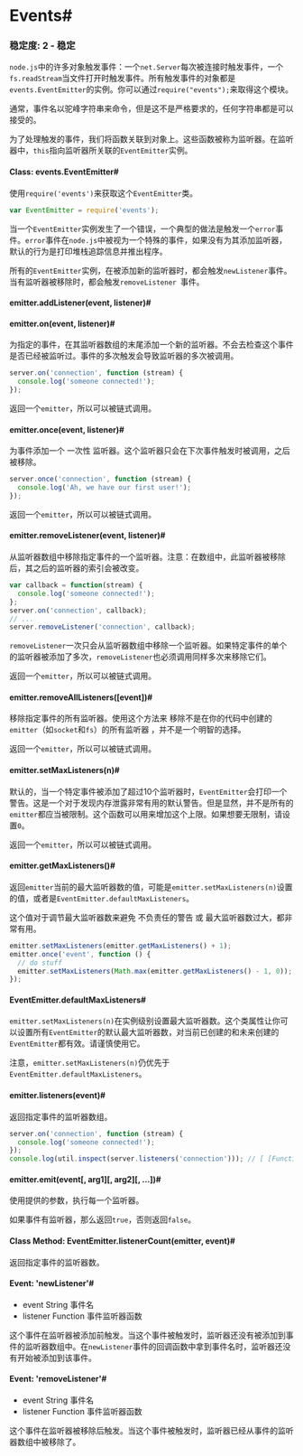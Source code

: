 # Events#

### 稳定度: 2 - 稳定

`node.js`中的许多对象触发事件：一个`net.Server`每次被连接时触发事件，一个`fs.readStream`当文件打开时触发事件。所有触发事件的对象都是`events.EventEmitter`的实例。你可以通过`require("events");`来取得这个模块。

通常，事件名以驼峰字符串来命令，但是这不是严格要求的，任何字符串都是可以接受的。

为了处理触发的事件，我们将函数关联到对象上。这些函数被称为监听器。在监听器中，`this`指向监听器所关联的`EventEmitter`实例。

#### Class: events.EventEmitter#

使用`require('events')`来获取这个`EventEmitter`类。

```js
var EventEmitter = require('events');
```

当一个`EventEmitter`实例发生了一个错误，一个典型的做法是触发一个`error`事件。`error`事件在`node.js`中被视为一个特殊的事件，如果没有为其添加监听器，默认的行为是打印堆栈追踪信息并推出程序。

所有的`EventEmitter`实例，在被添加新的监听器时，都会触发`newListener`事件。当有监听器被移除时，都会触发`removeListener `事件。

#### emitter.addListener(event, listener)#

#### emitter.on(event, listener)#

为指定的事件，在其监听器数组的末尾添加一个新的监听器。不会去检查这个事件是否已经被监听过。事件的多次触发会导致监听器的多次被调用。

```js
server.on('connection', function (stream) {
  console.log('someone connected!');
});
```

返回一个`emitter`，所以可以被链式调用。

#### emitter.once(event, listener)#

为事件添加一个 一次性 监听器。这个监听器只会在下次事件触发时被调用，之后被移除。

```js
server.once('connection', function (stream) {
  console.log('Ah, we have our first user!');
});
```

返回一个`emitter`，所以可以被链式调用。

#### emitter.removeListener(event, listener)#

从监听器数组中移除指定事件的一个监听器。注意：在数组中，此监听器被移除后，其之后的监听器的索引会被改变。

```js
var callback = function(stream) {
  console.log('someone connected!');
};
server.on('connection', callback);
// ...
server.removeListener('connection', callback);
```

`removeListener`一次只会从监听器数组中移除一个监听器。如果特定事件的单个的监听器被添加了多次，`removeListener`也必须调用同样多次来移除它们。

返回一个`emitter`，所以可以被链式调用。

#### emitter.removeAllListeners([event])#

移除指定事件的所有监听器。使用这个方法来 移除不是在你的代码中创建的`emitter`（如`socket`和`fs`）的所有监听器 ，并不是一个明智的选择。

返回一个`emitter`，所以可以被链式调用。

#### emitter.setMaxListeners(n)#

默认的，当一个特定事件被添加了超过10个监听器时，`EventEmitter`会打印一个警告。这是一个对于发现内存泄露非常有用的默认警告。但是显然，并不是所有的`emitter`都应当被限制。这个函数可以用来增加这个上限。如果想要无限制，请设置`0`。

返回一个`emitter`，所以可以被链式调用。

#### emitter.getMaxListeners()#

返回`emitter`当前的最大监听器数的值，可能是`emitter.setMaxListeners(n)`设置的值，或者是`EventEmitter.defaultMaxListeners`。

这个值对于调节最大监听器数来避免 不负责任的警告 或 最大监听器数过大，都非常有用。

```js
emitter.setMaxListeners(emitter.getMaxListeners() + 1);
emitter.once('event', function () {
  // do stuff
  emitter.setMaxListeners(Math.max(emitter.getMaxListeners() - 1, 0));
});
```

#### EventEmitter.defaultMaxListeners#

`emitter.setMaxListeners(n)`在实例级别设置最大监听器数。这个类属性让你可以设置所有`EventEmitter`的默认最大监听器数，对当前已创建的和未来创建的`EventEmitter`都有效。请谨慎使用它。

注意，`emitter.setMaxListeners(n)`仍优先于`EventEmitter.defaultMaxListeners`。

#### emitter.listeners(event)#

返回指定事件的监听器数组。

```js
server.on('connection', function (stream) {
  console.log('someone connected!');
});
console.log(util.inspect(server.listeners('connection'))); // [ [Function] ]
```

#### emitter.emit(event[, arg1][, arg2][, ...])#

使用提供的参数，执行每一个监听器。

如果事件有监听器，那么返回`true`，否则返回`false`。

#### Class Method: EventEmitter.listenerCount(emitter, event)#

返回指定事件的监听器数。

#### Event: 'newListener'#

 - event String 事件名
 - listener Function 事件监听器函数

这个事件在监听器被添加前触发。当这个事件被触发时，监听器还没有被添加到事件的监听器数组中。在`newListener`事件的回调函数中拿到事件名时，监听器还没有开始被添加到该事件。

#### Event: 'removeListener'#

 - event String 事件名
 - listener Function 事件监听器函数
 
这个事件在监听器被移除后触发。当这个事件被触发时，监听器已经从事件的监听器数组中被移除了。
